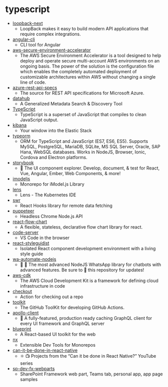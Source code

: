 # typescript
- [loopback-next](https://github.com/strongloop/loopback-next)
  - LoopBack makes it easy to build modern API applications that require complex integrations.
- [angular-cli](https://github.com/angular/angular-cli)
  - CLI tool for Angular
- [aws-secure-environment-accelerator](https://github.com/aws-samples/aws-secure-environment-accelerator)
  - The AWS Secure Environment Accelerator is a tool designed to help deploy and operate secure multi-account AWS environments on an ongoing basis. The power of the solution is the configuration file which enables the completely automated deployment of customizable architectures within AWS without changing a single line of code.
- [azure-rest-api-specs](https://github.com/Azure/azure-rest-api-specs)
  - The source for REST API specifications for Microsoft Azure.
- [datahub](https://github.com/linkedin/datahub)
  - A Generalized Metadata Search & Discovery Tool
- [TypeScript](https://github.com/microsoft/TypeScript)
  - TypeScript is a superset of JavaScript that compiles to clean JavaScript output.
- [kibana](https://github.com/elastic/kibana)
  - Your window into the Elastic Stack
- [typeorm](https://github.com/typeorm/typeorm)
  - ORM for TypeScript and JavaScript (ES7, ES6, ES5). Supports MySQL, PostgreSQL, MariaDB, SQLite, MS SQL Server, Oracle, SAP Hana, WebSQL databases. Works in NodeJS, Browser, Ionic, Cordova and Electron platforms.
- [storybook](https://github.com/storybookjs/storybook)
  - 📓 The UI component explorer. Develop, document, & test for React, Vue, Angular, Ember, Web Components, & more!
- [imodeljs](https://github.com/imodeljs/imodeljs)
  - Monorepo for iModel.js Library
- [lens](https://github.com/lensapp/lens)
  - Lens - The Kubernetes IDE
- [swr](https://github.com/vercel/swr)
  - React Hooks library for remote data fetching
- [puppeteer](https://github.com/puppeteer/puppeteer)
  - Headless Chrome Node.js API
- [react-flow-chart](https://github.com/MrBlenny/react-flow-chart)
  - A flexible, stateless, declarative flow chart library for react.
- [code-server](https://github.com/cdr/code-server)
  - VS Code in the browser
- [react-styleguidist](https://github.com/styleguidist/react-styleguidist)
  - Isolated React component development environment with a living style guide
- [wa-automate-nodejs](https://github.com/open-wa/wa-automate-nodejs)
  - 💬 🤖 The most advanced NodeJS WhatsApp library for chatbots with advanced features. Be sure to 🌟 this repository for updates!
- [aws-cdk](https://github.com/aws/aws-cdk)
  - The AWS Cloud Development Kit is a framework for defining cloud infrastructure in code
- [checkout](https://github.com/actions/checkout)
  - Action for checking out a repo
- [toolkit](https://github.com/actions/toolkit)
  - The GitHub ToolKit for developing GitHub Actions.
- [apollo-client](https://github.com/apollographql/apollo-client)
  - 🚀 A fully-featured, production ready caching GraphQL client for every UI framework and GraphQL server
- [blueprint](https://github.com/palantir/blueprint)
  - A React-based UI toolkit for the web
- [nx](https://github.com/nrwl/nx)
  - Extensible Dev Tools for Monorepos
- [can-it-be-done-in-react-native](https://github.com/wcandillon/can-it-be-done-in-react-native)
  - ⚛️ 📺 Projects from the “Can it be done in React Native?” YouTube series
- [sp-dev-fx-webparts](https://github.com/pnp/sp-dev-fx-webparts)
  - SharePoint Framework web part, Teams tab, personal app, app page samples
